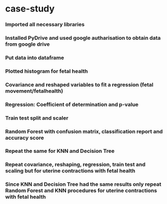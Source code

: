 # case-study

### Imported all necessary libraries 
### Installed PyDrive and used google autharisation to obtain data from google drive
### Put data into dataframe
### Plotted histogram for fetal health
### Covariance and reshaped variables to fit a regression (fetal movement/fetalhealth)
### Regression: Coefficient of determination and p-value
### Train test split and scaler
### Random Forest with confusion matrix, classification report and accuracy score
### Repeat the same for KNN and Decision Tree
### Repeat covariance, reshaping, regression, train test and scaling but for uterine contractions with fetal health
### Since KNN and Decision Tree had the same results only repeat Random Forest and KNN procedures for uterine contractions with fetal health
